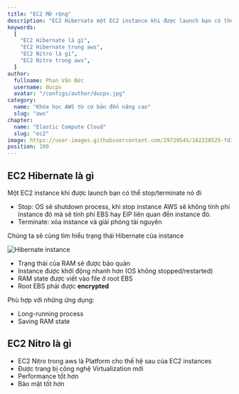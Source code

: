 ```yaml
---
title: "EC2 Mở rộng"
description: "EC2 Hibernate một EC2 instance khi được launch bạn có thể stop/terminate nó đi. Nitro là Platform cho thế hệ sau của EC2 instances"
keywords:
  [
    "EC2 Hibernate là gì",
    "EC2 Hibernate trong aws",
    "EC2 Nitro là gì",
    "EC2 Nitro trong aws",
  ]
author:
  fullname: Phan Văn Đức
  username: ducpv
  avatar: "/configs/author/ducpv.jpg"
category:
  name: "Khóa học AWS từ cơ bản đến nâng cao"
  slug: "aws"
chapter:
  name: "Elastic Compute Cloud"
  slug: "ec2"
image: https://user-images.githubusercontent.com/29729545/162228525-fd30478a-c651-4810-9393-7a008dd5a14c.png
position: 100
---
```


## EC2 Hibernate là gì

Một EC2 instance khi được launch bạn có thể stop/terminate nó đi

- Stop: OS sẽ shutdown process, khi stop instance AWS sẽ không tính phí instance đó mà sẽ tính phí EBS hay EIP liên quan đến instance đó.
- Terminate: xóa instance và giải phóng tài nguyên

Chúng ta sẽ cùng tìm hiểu trạng thái Hibernate của instance 

![Hibernate instance](https://user-images.githubusercontent.com/29729545/162228525-fd30478a-c651-4810-9393-7a008dd5a14c.png)

- Trạng thái của RAM sẽ được bảo quản
- Instance được khởi động nhanh hơn (OS không stopped/restarted)
- RAM state được viết vào file ở root EBS
- Root EBS phải được **encrypted**

Phù hợp với những ứng dụng:

- Long-running process
- Saving RAM state

## EC2 Nitro là gì

- EC2 Nitro trong aws là Platform cho thế hệ sau của EC2 instances
- Được trang bị công nghệ Virtualization mới
- Performance tốt hơn
- Bảo mật tốt hơn
